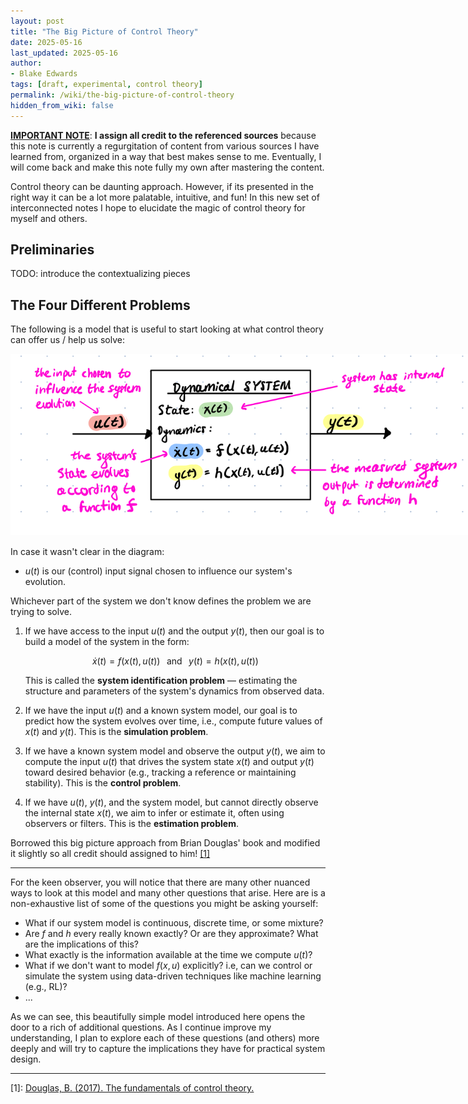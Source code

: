 ```yaml
---
layout: post
title: "The Big Picture of Control Theory"
date: 2025-05-16
last_updated: 2025-05-16
author:
- Blake Edwards
tags: [draft, experimental, control theory]
permalink: /wiki/the-big-picture-of-control-theory
hidden_from_wiki: false
---
```



<p style="font-size: 14px !important;">
    <u><b>IMPORTANT NOTE</b></u>: <b>I assign all credit to the referenced sources</b> because this note is currently a regurgitation of content from various sources I have learned from, organized in a way that best makes sense to me. Eventually, I will come back and make this note fully my own after mastering the content.
</p>

Control theory can be daunting approach. However, if its presented in the right way it can be a lot more palatable, intuitive, and fun! In this new set of interconnected notes I hope to elucidate the magic of control theory for myself and others.

## Preliminaries

TODO: introduce the contextualizing pieces

## The Four Different Problems

The following is a model that is useful to start looking at what control theory can offer us / help us solve:

<div style="text-align: center; margin-bottom: 15px;">
    <img src="/assets/images/control-theory/system_diagram.png" style="max-width: 750px;">
</div>

In case it wasn't clear in the diagram:
* $u(t)$ is our (control) input signal chosen to influence our system's evolution.

Whichever part of the system we don't know defines the problem we are trying to solve.

1. If we have access to the input $u(t)$ and the output $y(t)$, then our goal is to build a model of the system in the form:

    $$
    \dot{x}(t) = f(x(t), u(t)) \;\;\; \text{and} \;\;\; y(t) = h(x(t), u(t))
    $$

    This is called the **system identification problem** — estimating the structure and parameters of the system's dynamics from observed data.

2. If we have the input $u(t)$ and a known system model, our goal is to predict how the system evolves over time, i.e., compute future values of $x(t)$ and $y(t)$. This is the **simulation problem**.

3. If we have a known system model and observe the output $y(t)$, we aim to compute the input $u(t)$ that drives the system state $x(t)$ and output $y(t)$ toward desired behavior (e.g., tracking a reference or maintaining stability). This is the **control problem**.

4. If we have $u(t)$, $y(t)$, and the system model, but cannot directly observe the internal state $x(t)$, we aim to infer or estimate it, often using observers or filters. This is the **estimation problem**.

<p style="font-size: 14px !important;">
    Borrowed this big picture approach from Brian Douglas' book and modified it slightly so all credit should assigned to him! <a href="#ref1">[1]</a>
</p>

---

For the keen observer, you will notice that there are many other nuanced ways to look at this model and many other questions that arise. Here are is a non-exhaustive list of some of the questions you might be asking yourself:
* What if our system model is continuous, discrete time, or some mixture?
* Are $f$ and $h$ every really known exactly? Or are they approximate? What are the implications of this?
* What exactly is the information available at the time we compute $u(t)$?
* What if we don't want to model $f(x, u)$ explicitly? i.e, can we control or simulate the system using data-driven techniques like machine learning (e.g., RL)?
* ...

As we can see, this beautifully simple model introduced here opens the door to a rich of additional questions. As I continue improve my understanding, I plan to explore each of these questions (and others) more deeply and will try to capture the implications they have for practical system design.

<!-- <br><br><br><br><br><br><br><br><br><br><br><br><br><br><br><br><br><br> -->

---

<p id="ref1">[1]: <a href="">Douglas, B. (2017). The fundamentals of control theory.</a></p>
